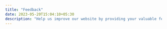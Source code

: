 ```yaml
---
title: "Feedback"
date: 2023-05-20T15:04:10+05:30
description: "Help us improve our website by providing your valuable feedback."
---
```

